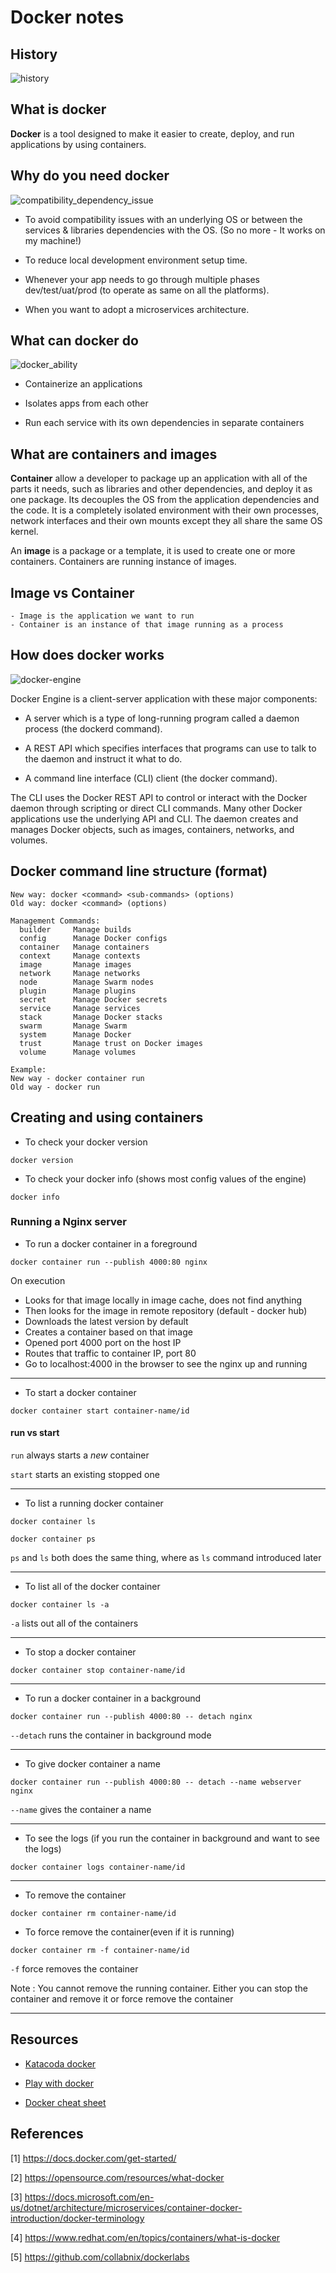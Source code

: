 # Docker notes

## History

![history](/img/history.png)

## What is docker

**Docker** is a tool designed to make it easier to create, deploy, and run applications by using containers.

## Why do you need docker

![compatibility_dependency_issue](/img/compatibility_dependency_issue.jpg)

* To avoid compatibility issues with an underlying OS or between the services & libraries dependencies with the OS. (So no more - It works on my machine!)

* To reduce local development environment setup time.

* Whenever your app needs to go through multiple phases dev/test/uat/prod (to operate as same on all the platforms).

* When you want to adopt a microservices architecture.

## What can docker do

![docker_ability](/img/docker_ability.jpg)

* Containerize an applications

* Isolates apps from each other

* Run each service with its own dependencies in separate containers

## What are containers and images

**Container** allow a developer to package up an application with all of the parts it needs, such as libraries and other dependencies, and deploy it as one package. Its decouples the OS from the application dependencies and the code. It is a completely isolated environment with their own processes, network interfaces and their own mounts except they all share the same OS kernel.

An **image** is a package or a template, it is used to create one or more containers. Containers are running instance of images.

## Image vs Container

```text
- Image is the application we want to run
- Container is an instance of that image running as a process
```

## How does docker works

![docker-engine](/img/docker-engine-components-flow.png)

Docker Engine is a client-server application with these major components:

* A server which is a type of long-running program called a daemon process (the dockerd command).

* A REST API which specifies interfaces that programs can use to talk to the daemon and instruct it what to do.

* A command line interface (CLI) client (the docker command).

The CLI uses the Docker REST API to control or interact with the Docker daemon through scripting or direct CLI commands. Many other Docker applications use the underlying API and CLI. The daemon creates and manages Docker objects, such as images, containers, networks, and volumes.

## Docker command line structure (format)

```text
New way: docker <command> <sub-commands> (options)
Old way: docker <command> (options)

Management Commands:
  builder     Manage builds
  config      Manage Docker configs
  container   Manage containers
  context     Manage contexts
  image       Manage images
  network     Manage networks
  node        Manage Swarm nodes
  plugin      Manage plugins
  secret      Manage Docker secrets
  service     Manage services
  stack       Manage Docker stacks
  swarm       Manage Swarm
  system      Manage Docker
  trust       Manage trust on Docker images
  volume      Manage volumes

Example:
New way - docker container run
Old way - docker run
```

## Creating and using containers

* To check your docker version

```docker
docker version
```

* To check your docker info (shows most config values of the engine)

```docker
docker info
```

### Running a Nginx server

* To run a docker container in a foreground

```docker
docker container run --publish 4000:80 nginx
```

On execution

* Looks for that image locally in image cache, does not find anything
* Then looks for the image in remote repository (default - docker hub)
* Downloads the latest version by default
* Creates a container based on that image
* Opened port 4000 port on the host IP
* Routes that traffic to container IP, port 80
* Go to localhost:4000 in the browser to see the nginx up and running

---

* To start a docker container

```docker
docker container start container-name/id
```

#### run vs start

`run` always starts a *new* container

`start` starts an existing stopped one

---

* To list a running docker container

```docker
docker container ls
```

```docker
docker container ps
```

`ps` and `ls` both does the same thing, where as `ls` command introduced later

---

* To list all of the docker container

```docker
docker container ls -a
```

`-a` lists out all of the containers

---

* To stop a docker container

```docker
docker container stop container-name/id
```

---

* To run a docker container in a background

```docker
docker container run --publish 4000:80 -- detach nginx
```

`--detach` runs the container in background mode

---

* To give docker container a name

```docker
docker container run --publish 4000:80 -- detach --name webserver nginx
```

`--name` gives the container a name

---

* To see the logs (if you run the container in background and want to see the logs)

```docker
docker container logs container-name/id
```

---

* To remove the container

```docker
docker container rm container-name/id
```

* To force remove the container(even if it is running)

```docker
docker container rm -f container-name/id
```

`-f` force removes the container

Note : You cannot remove the running container. Either you can stop the container and remove it or force remove the container

---

## Resources

* [Katacoda docker](https://www.katacoda.com/courses/container-runtimes)

* [Play with docker](https://labs.play-with-docker.com/)

* [Docker cheat sheet](http://dockerlabs.collabnix.com/docker/cheatsheet/)

## References

[1] <https://docs.docker.com/get-started/>

[2] <https://opensource.com/resources/what-docker>

[3] <https://docs.microsoft.com/en-us/dotnet/architecture/microservices/container-docker-introduction/docker-terminology>

[4] <https://www.redhat.com/en/topics/containers/what-is-docker>

[5] <https://github.com/collabnix/dockerlabs>
